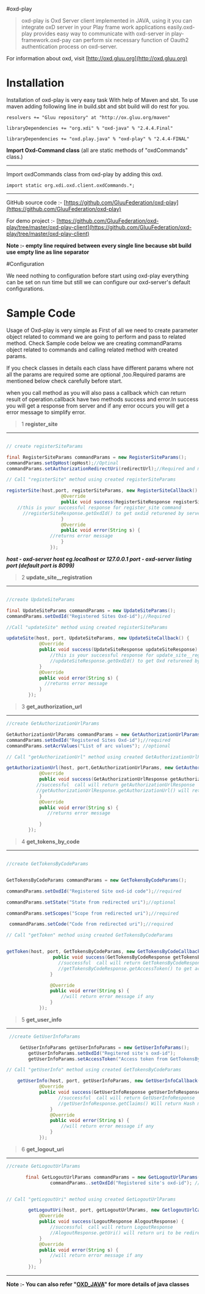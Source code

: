 #oxd-play

>oxd-play is Oxd Server client implemented in JAVA, using it you can integrate oxD server in your Play frame work applications easily.oxd-play provides easy way to communicate with oxd-server in play-framework.oxd-pay can perform six necessary function of Oauth2 authentication process on oxd-server.  

 For information about oxd, visit [http://oxd.gluu.org](http://oxd.gluu.org)

# Installation

Installation of oxd-play is very easy task With help of Maven and sbt.
To use maven  adding following line in build.sbt and sbt build will do rest for you.

    resolvers += "Gluu repository" at "http://ox.gluu.org/maven"

    libraryDependencies += "org.xdi" % "oxd-java" % "2.4.4.Final"

    libraryDependencies += "oxd.play.java" % "oxd-play" % "2.4.4-FINAL"


 **Import Oxd-Command class** (all are static methods of "oxdCommands" class.)

---

Import oxdCommands class from oxd-play by adding this oxd. 

    import static org.xdi.oxd.client.oxdCommands.*;


-----------------------------------------------------------------------


GitHub source code :- [https://github.com/GluuFederation/oxd-play](https://github.com/GluuFederation/oxd-play)

For demo project :- [https://github.com/GluuFederation/oxd-play/tree/master/oxd-play-client](https://github.com/GluuFederation/oxd-play/tree/master/oxd-play-client)


**Note :- empty line required between every single line because sbt build use empty line as line separator**

#Configuration

We need nothing to configuration before start using oxd-play everything can be set on run time but still we can configure our oxd-server's default configurations. 

# Sample Code

Usage of Oxd-play is very simple as First of all we need to create parameter object related to command we are going to perform and pass to related method.
Check Sample code below we are creating commandParams object  related to commands and calling related method with created params.

If you check classes in details each class have different params where not all the params are required some are optional ,too.Required params are mentioned below check carefully before start. 

when you call method as you will also pass a callback which can return result of operation.callback have two methods success and error.In success you will get a response from server and if any error occurs you will get a error message to simplify error. 

>1 **register_site**

---

```java

// create registerSiteParams

final RegisterSiteParams commandParams = new RegisterSiteParams();
commandParams.setOpHost(opHost);//Optinal 
commandParams.setAuthorizationRedirectUri(redirectUrl);//Required and must be https

// Call "registerSite" method using created registerSiteParams

registerSite(host,port, registerSiteParams, new RegisterSiteCallback() {
                    @Override
                    public void success(RegisterSiteResponse registerSiteResponse) {
    //this is your successful response for register_site command
      //registerSiteResponse.getOxdId() to get oxdid returened by server.                  
                    }
                    @Override
                    public void error(String s) {
                //returns error message
                    }
                });
```

***host - oxd-server host eg.localhost or 127.0.0.1 port - oxd-server listing port (default port is 8099)***


>2 **update_site__registration**
   
---

```java

//create UpdateSiteParams

final UpdateSiteParams commandParams = new UpdateSiteParams();
commandParams.setOxdId("Registered Sites Oxd-id");//Required

//Call "updateSite" method using created registerSiteParams

updateSite(host, port, UpdateSiteParams, new UpdateSiteCallback() {
            @Override
            public void success(UpdateSiteResponse updateSiteResponse) {
                //this is your successful response for update_site__registration command 
                //updateSiteResponse.getOxdId() to get Oxd returened by server.
            }
            @Override
            public void error(String s) {
              //returns error message
            }
        });
```


>3 **get_authorization_url**

---



```java
//create GetAuthorizationUrlParams

GetAuthorizationUrlParams commandParams = new GetAuthorizationUrlParams();
commandParams.setOxdId("Registered Sites Oxd-id");//required
commandParams.setAcrValues("List of arc values"); //optional

// Call "getAuthorizationUrl" method using created GetAuthorizationUrlParams

getAuthorizationUrl(host, port,GetAuthorizationUrlParams, new GetAuthorizationUrlCallback() {
            @Override
            public void success(GetAuthorizationUrlResponse getAuthorizationUrlResponse) {
           //successful  call will return getAuthorizationUrlResponse
           //getAuthorizationUrlResponse.getAuthorizationUrl() will return authorization url to redirect
            }
            @Override
            public void error(String s) {
               //returns error message

            }
        });
```



>4 **get_tokens_by_code**

---
```java

//create GetTokensByCodeParams


GetTokensByCodeParams commandParams = new GetTokensByCodeParams();

commandParams.setOxdId("Registered Site oxd-id code");//required

commandParams.setState("State from redirected uri");//optional

commandParams.setScopes("Scope from redirected uri");//required

 commandParams.setCode("Code from redirected uri");//required

// Call "getToken" method using created GetTokensByCodeParams


getToken(host, port, GetTokensByCodeParams, new GetTokensByCodeCallback() {
                 public void success(GetTokensByCodeResponse getTokensByCodeResponse) {
                   //successful  call will return GetTokensByCodeResponse
                   //getTokensByCodeResponse.getAccessToken() to get access Token
                }

                @Override
                public void error(String s) {
                    //will return error message if any
                }
            });
```


>5 **get_user_info**

---
```java
 //create GetUserInfoParams

     GetUserInfoParams getUserInfoParams = new GetUserInfoParams();
        getUserInfoParams.setOxdId("Regitered site's oxd-id");
        getUserInfoParams.setAccessToken("Access token from GetTokensByCode call");

// Call "getUserInfo" method using created GetTokensByCodeParams

    getUserInfo(host, port, getUserInfoParams, new GetUserInfoCallback() {
            @Override
            public void success(GetUserInfoResponse getUserInfoResponse) {
                   //successful  call will return GetUserInfoResponse
                   //getUserInfoResponse.getClaims() Will return Hash map with calimed user informations.
                }
                @Override
                public void error(String s) {
                    //will return error message if any
                }
            });
```

>6 **get_logout_uri**

---
  
```java
//create GetLogoutUrlParams

       final GetLogoutUrlParams commandParams = new GetLogoutUrlParams();
                commandParams..setOxdId("Registered site's oxd-id"); //     required


// Call "getLogoutUri" method using created GetLogoutUrlParams

        getLogoutUri(host, port, getLogoutUrlParams, new GetlogoutUrlCallback() {
            @Override
            public void success(LogoutResponse AlogoutResponse) {
                //successful  call will return LogoutResponse
                //AlogoutResponse.getUri() will return uri to be redirected 
            }
            @Override
            public void error(String s) {
                //will return error message if any
            }
        });
```
----


**Note :- You can also refer "[OXD_JAVA](https://oxd.gluu.org/docs/libraries/java/)" for more details of java classes**
